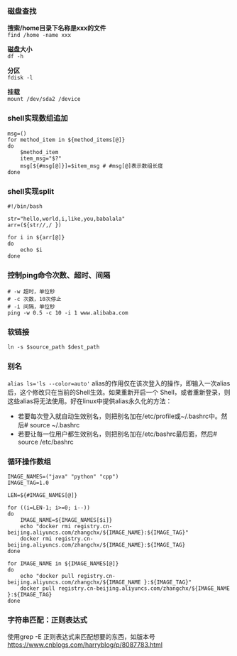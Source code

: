 ### 磁盘查找
**搜索/home目录下名称是xxx的文件** <br>
```find /home -name xxx```

**磁盘大小** <br>
```df -h```

**分区** <br>
```fdisk -l```

**挂载** <br>
```mount /dev/sda2 /device```

### shell实现数组追加
```shell
msg=()
for method_item in ${method_items[@]}
do 
    $method_item
    item_msg="$?"
    msg[${#msg[@]}]=$item_msg # #msg[@]表示数组长度
done
```
### shell实现split
```shell
#!/bin/bash  
  
str="hello,world,i,like,you,babalala"  
arr=(${str//,/ })  
  
for i in ${arr[@]}  
do  
    echo $i  
done  
```
### 控制ping命令次数、超时、间隔
```shell
# -w 超时，单位秒
# -c 次数，10次停止
# -i 间隔，单位秒
ping -w 0.5 -c 10 -i 1 www.alibaba.com
```
### 软链接
`ln -s $source_path $dest_path`

###  别名
`alias ls='ls --color=auto'`
alias的作用仅在该次登入的操作，即输入一次alias后，这个修改只在当前的Shell生效。如果重新开启一个 Shell，或者重新登录，则这些alias将无法使用。好在linux中提供alias永久化的方法：
- 若要每次登入就自动生效别名，则把别名加在/etc/profile或~/.bashrc中。然后# source ~/.bashrc
- 若要让每一位用户都生效别名，则把别名加在/etc/bashrc最后面，然后# source /etc/bashrc

### 循环操作数组
```shell
IMAGE_NAMES=("java" "python" "cpp")
IMAGE_TAG=1.0

LEN=${#IMAGE_NAMES[@]}

for ((i=LEN-1; i>=0; i--))
do
    IMAGE_NAME=${IMAGE_NAMES[$i]}
    echo "docker rmi registry.cn-beijing.aliyuncs.com/zhangchx/${IMAGE_NAME}:${IMAGE_TAG}"
    docker rmi registry.cn-beijing.aliyuncs.com/zhangchx/${IMAGE_NAME}:${IMAGE_TAG}
done

for IMAGE_NAME in ${IMAGE_NAMES[@]}
do
	echo "docker pull registry.cn-beijing.aliyuncs.com/zhangchx/${IMAGE_NAME }:${IMAGE_TAG}"
	docker pull registry.cn-beijing.aliyuncs.com/zhangchx/${IMAGE_NAME }:${IMAGE_TAG}
done
```

### 字符串匹配：正则表达式
使用grep -E 正则表达式来匹配想要的东西，如版本号
https://www.cnblogs.com/harryblog/p/8087783.html